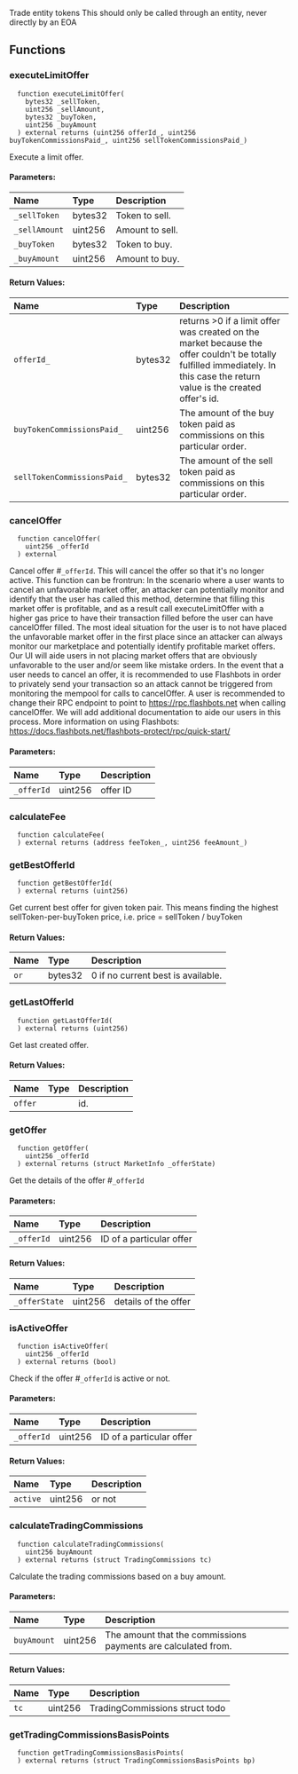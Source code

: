 Trade entity tokens
This should only be called through an entity, never directly by an EOA
## Functions
### executeLimitOffer
```solidity
  function executeLimitOffer(
    bytes32 _sellToken,
    uint256 _sellAmount,
    bytes32 _buyToken,
    uint256 _buyAmount
  ) external returns (uint256 offerId_, uint256 buyTokenCommissionsPaid_, uint256 sellTokenCommissionsPaid_)
```
Execute a limit offer.
#### Parameters:
| Name | Type | Description                                                          |
| :--- | :--- | :------------------------------------------------------------------- |
|`_sellToken` | bytes32 | Token to sell.
|`_sellAmount` | uint256 | Amount to sell.
|`_buyToken` | bytes32 | Token to buy.
|`_buyAmount` | uint256 | Amount to buy.
#### Return Values:
| Name                           | Type          | Description                                                                  |
| :----------------------------- | :------------ | :--------------------------------------------------------------------------- |
|`offerId_`| bytes32 | returns >0 if a limit offer was created on the market because the offer couldn't be totally fulfilled immediately. In this case the return value is the created offer's id.
|`buyTokenCommissionsPaid_`| uint256 | The amount of the buy token paid as commissions on this particular order.
|`sellTokenCommissionsPaid_`| bytes32 | The amount of the sell token paid as commissions on this particular order.
### cancelOffer
```solidity
  function cancelOffer(
    uint256 _offerId
  ) external
```
Cancel offer #`_offerId`. This will cancel the offer so that it's no longer active.
This function can be frontrun: In the scenario where a user wants to cancel an unfavorable market offer, an attacker can potentially monitor and identify
      that the user has called this method, determine that filling this market offer is profitable, and as a result call executeLimitOffer with a higher gas price to have
      their transaction filled before the user can have cancelOffer filled. The most ideal situation for the user is to not have placed the unfavorable market offer
      in the first place since an attacker can always monitor our marketplace and potentially identify profitable market offers. Our UI will aide users in not placing
      market offers that are obviously unfavorable to the user and/or seem like mistake orders. In the event that a user needs to cancel an offer, it is recommended to
      use Flashbots in order to privately send your transaction so an attack cannot be triggered from monitoring the mempool for calls to cancelOffer. A user is recommended
      to change their RPC endpoint to point to https://rpc.flashbots.net when calling cancelOffer. We will add additional documentation to aide our users in this process.
      More information on using Flashbots: https://docs.flashbots.net/flashbots-protect/rpc/quick-start/
#### Parameters:
| Name | Type | Description                                                          |
| :--- | :--- | :------------------------------------------------------------------- |
|`_offerId` | uint256 | offer ID
### calculateFee
```solidity
  function calculateFee(
  ) external returns (address feeToken_, uint256 feeAmount_)
```
### getBestOfferId
```solidity
  function getBestOfferId(
  ) external returns (uint256)
```
Get current best offer for given token pair.
This means finding the highest sellToken-per-buyToken price, i.e. price = sellToken / buyToken
#### Return Values:
| Name                           | Type          | Description                                                                  |
| :----------------------------- | :------------ | :--------------------------------------------------------------------------- |
|`or`| bytes32 | 0 if no current best is available.
### getLastOfferId
```solidity
  function getLastOfferId(
  ) external returns (uint256)
```
Get last created offer.
#### Return Values:
| Name                           | Type          | Description                                                                  |
| :----------------------------- | :------------ | :--------------------------------------------------------------------------- |
|`offer`|  | id.
### getOffer
```solidity
  function getOffer(
    uint256 _offerId
  ) external returns (struct MarketInfo _offerState)
```
Get the details of the offer #`_offerId`
#### Parameters:
| Name | Type | Description                                                          |
| :--- | :--- | :------------------------------------------------------------------- |
|`_offerId` | uint256 | ID of a particular offer
#### Return Values:
| Name                           | Type          | Description                                                                  |
| :----------------------------- | :------------ | :--------------------------------------------------------------------------- |
|`_offerState`| uint256 | details of the offer
### isActiveOffer
```solidity
  function isActiveOffer(
    uint256 _offerId
  ) external returns (bool)
```
Check if the offer #`_offerId` is active or not.
#### Parameters:
| Name | Type | Description                                                          |
| :--- | :--- | :------------------------------------------------------------------- |
|`_offerId` | uint256 | ID of a particular offer
#### Return Values:
| Name                           | Type          | Description                                                                  |
| :----------------------------- | :------------ | :--------------------------------------------------------------------------- |
|`active`| uint256 | or not
### calculateTradingCommissions
```solidity
  function calculateTradingCommissions(
    uint256 buyAmount
  ) external returns (struct TradingCommissions tc)
```
Calculate the trading commissions based on a buy amount.
#### Parameters:
| Name | Type | Description                                                          |
| :--- | :--- | :------------------------------------------------------------------- |
|`buyAmount` | uint256 | The amount that the commissions payments are calculated from.
#### Return Values:
| Name                           | Type          | Description                                                                  |
| :----------------------------- | :------------ | :--------------------------------------------------------------------------- |
|`tc`| uint256 | TradingCommissions struct todo
### getTradingCommissionsBasisPoints
```solidity
  function getTradingCommissionsBasisPoints(
  ) external returns (struct TradingCommissionsBasisPoints bp)
```
